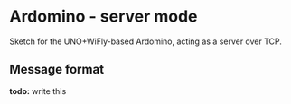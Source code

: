 # Ardomino - server mode

Sketch for the UNO+WiFly-based Ardomino, acting as a server over TCP.


## Message format

**todo:** write this
